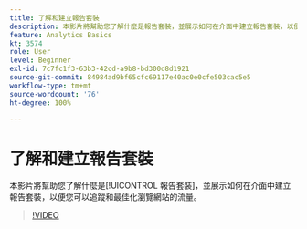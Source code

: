 ```yaml
---
title: 了解和建立報告套裝
description: 本影片將幫助您了解什麼是報告套裝，並展示如何在介面中建立報告套裝，以便您可以追蹤和最佳化瀏覽網站的人。
feature: Analytics Basics
kt: 3574
role: User
level: Beginner
exl-id: 7c7fc1f3-63b3-42cd-a9b8-bd300d8d1921
source-git-commit: 84984ad9bf65cfc69117e40ac0e0cfe503cac5e5
workflow-type: tm+mt
source-wordcount: '76'
ht-degree: 100%

---
```


# 了解和建立報告套裝

本影片將幫助您了解什麼是[!UICONTROL 報告套裝]，並展示如何在介面中建立報告套裝，以便您可以追蹤和最佳化瀏覽網站的流量。

>[!VIDEO](https://video.tv.adobe.com/v/28773/?quality=12&learn=on)
